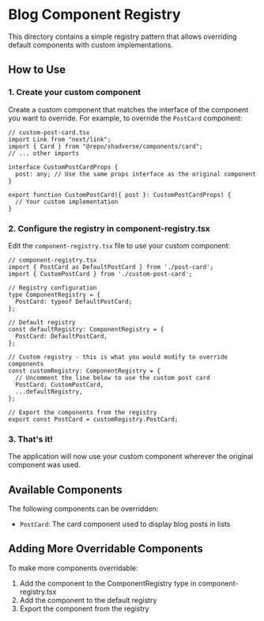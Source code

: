 # Blog Component Registry

This directory contains a simple registry pattern that allows overriding default components with custom implementations.

## How to Use

### 1. Create your custom component

Create a custom component that matches the interface of the component you want to override. For example, to override the `PostCard` component:

```tsx
// custom-post-card.tsx
import Link from "next/link";
import { Card } from "@repo/shadverse/components/card";
// ... other imports

interface CustomPostCardProps {
  post: any; // Use the same props interface as the original component
}

export function CustomPostCard({ post }: CustomPostCardProps) {
  // Your custom implementation
}
```

### 2. Configure the registry in component-registry.tsx

Edit the `component-registry.tsx` file to use your custom component:

```tsx
// component-registry.tsx
import { PostCard as DefaultPostCard } from './post-card';
import { CustomPostCard } from './custom-post-card';

// Registry configuration
type ComponentRegistry = {
  PostCard: typeof DefaultPostCard;
};

// Default registry
const defaultRegistry: ComponentRegistry = {
  PostCard: DefaultPostCard,
};

// Custom registry - this is what you would modify to override components
const customRegistry: ComponentRegistry = {
  // Uncomment the line below to use the custom post card
  PostCard: CustomPostCard,
  ...defaultRegistry,
};

// Export the components from the registry
export const PostCard = customRegistry.PostCard;
```

### 3. That's it!

The application will now use your custom component wherever the original component was used.

## Available Components

The following components can be overridden:

- `PostCard`: The card component used to display blog posts in lists

## Adding More Overridable Components

To make more components overridable:

1. Add the component to the ComponentRegistry type in component-registry.tsx
2. Add the component to the default registry
3. Export the component from the registry

